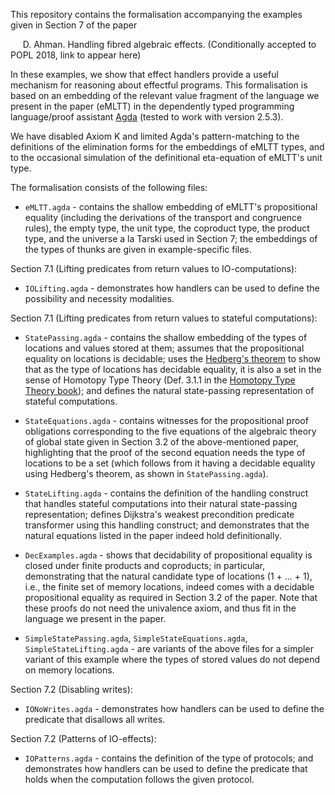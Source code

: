 This repository contains the formalisation accompanying the examples given in Section 7 of the paper

 &nbsp;&nbsp;&nbsp;&nbsp; D. Ahman. Handling fibred algebraic effects. (Conditionally accepted to POPL 2018, link to appear here)

In these examples, we show that effect handlers provide a useful mechanism for reasoning about effectful programs.
This formalisation is based on an embedding of the relevant value fragment of the language we present in the
paper (eMLTT) in the dependently typed programming language/proof
assistant [Agda](http://wiki.portal.chalmers.se/agda/pmwiki.php) (tested to work with version 2.5.3).

We have disabled Axiom K and limited Agda's pattern-matching to the definitions of the elimination forms for the embeddings
of eMLTT types, and to the occasional simulation of the definitional eta-equation of eMLTT's unit type.

The formalisation consists of the following files:

- `eMLTT.agda` - contains the shallow embedding of eMLTT's propositional equality (including the derivations of the transport and
congruence rules), the empty type, the unit type, the coproduct type, the product type, and the universe a la Tarski used in Section 7; the
embeddings of the types of thunks are given in example-specific files.

Section 7.1 (Lifting predicates from return values to IO-computations):

- `IOLifting.agda` - demonstrates how handlers can be used to define the possibility and necessity modalities.

Section 7.1 (Lifting predicates from return values to stateful computations):

- `StatePassing.agda` - contains the shallow embedding of the types of locations and values stored at them; assumes that the
propositional equality on locations is decidable; uses the [Hedberg's theorem](http://dblp.org/rec/journals/jfp/Hedberg98) to show that as the type of locations has decidable equality, it is also a
set in the sense of Homotopy Type Theory (Def. 3.1.1 in the [Homotopy Type Theory book](https://homotopytypetheory.org/book/)); and defines the natural state-passing representation of stateful computations.

- `StateEquations.agda` - contains witnesses for the propositional proof obligations corresponding to the five equations of the algebraic
theory of global state given in Section 3.2 of the above-mentioned paper, highlighting that the proof of the second
equation needs the type of locations to be a set (which follows from it having a decidable equality using Hedberg's theorem, as shown in `StatePassing.agda`).

- `StateLifting.agda` - contains the definition of the handling construct that handles stateful computations into their natural state-passing
representation; defines Dijkstra's weakest precondition predicate transformer using this handling construct; and demonstrates that
the natural equations listed in the paper indeed hold definitionally.

- `DecExamples.agda` - shows that decidability of propositional equality is closed under finite products and coproducts;
in particular, demonstrating that the natural candidate type of locations \(1 + ... + 1\), i.e., the finite set of memory
locations, indeed comes with a decidable propositional equality as required in Section 3.2 of the paper.
Note that these proofs do not need the
univalence axiom, and thus fit in the language we present in the paper.

- `SimpleStatePassing.agda`, `SimpleStateEquations.agda`, `SimpleStateLifting.agda` - are variants of the above files
for a simpler variant of
this example where the types of stored values do not depend on memory locations.

Section 7.2 (Disabling writes):

- `IONoWrites.agda` - demonstrates how handlers can be used to define the predicate that disallows all writes. 

Section 7.2 (Patterns of IO-effects):

- `IOPatterns.agda` - contains the definition of the type of protocols; and demonstrates how handlers can be used to define the predicate
that holds when the computation follows the given protocol.

